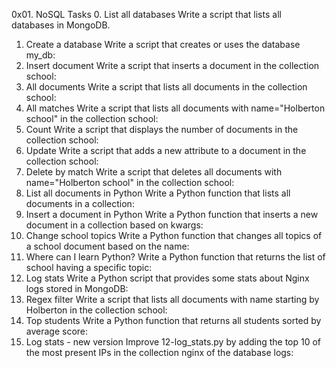 0x01. NoSQL
Tasks
0. List all databases
Write a script that lists all databases in MongoDB.
1. Create a database
Write a script that creates or uses the database my_db:
2. Insert document
Write a script that inserts a document in the collection school:
3. All documents
Write a script that lists all documents in the collection school:
4. All matches
Write a script that lists all documents with name="Holberton school" in the collection school:
5. Count
Write a script that displays the number of documents in the collection school:
6. Update
Write a script that adds a new attribute to a document in the collection school:
7. Delete by match
Write a script that deletes all documents with name="Holberton school" in the collection school:
8. List all documents in Python
Write a Python function that lists all documents in a collection:
9. Insert a document in Python
Write a Python function that inserts a new document in a collection based on kwargs:
10. Change school topics
Write a Python function that changes all topics of a school document based on the name:
11. Where can I learn Python?
Write a Python function that returns the list of school having a specific topic:
12. Log stats
Write a Python script that provides some stats about Nginx logs stored in MongoDB:
13. Regex filter
Write a script that lists all documents with name starting by Holberton in the collection school:
14. Top students
Write a Python function that returns all students sorted by average score:
15. Log stats - new version
Improve 12-log_stats.py by adding the top 10 of the most present IPs in the collection nginx of the database logs:
